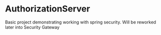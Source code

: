 # AuthorizationServer
Basic project demonstrating working with spring security. Will be reworked later into Security Gateway
